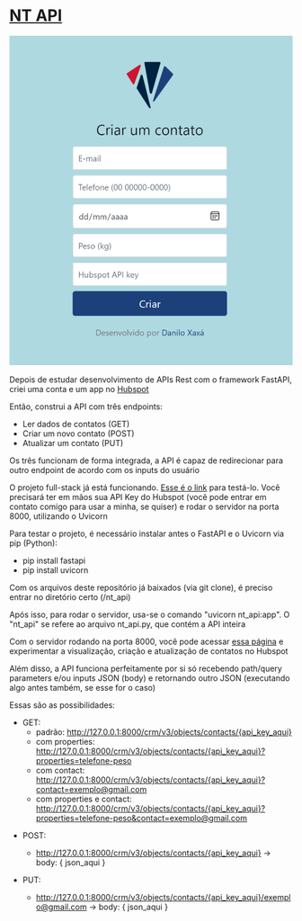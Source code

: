 # [NT API](https://danilo-xaxa.github.io/nt_api/)

<img alt="Print do Index" src="https://github.com/Danilo-Xaxa/nt_api/blob/main/front/screenshot.png"/>

Depois de estudar desenvolvimento de APIs Rest com o framework FastAPI, criei uma conta e um app no [Hubspot](https://www.hubspot.com/)

Então, construi a API com três endpoints:
- Ler dados de contatos (GET)
- Criar um novo contato (POST)
- Atualizar um contato (PUT)

Os três funcionam de forma integrada, a API é capaz de redirecionar para outro endpoint de acordo com os inputs do usuário

O projeto full-stack já está funcionando. [Esse é o link](https://danilo-xaxa.github.io/nt_api/) para testá-lo. Você precisará ter em mãos sua API Key do Hubspot (você pode entrar em contato comigo para usar a minha, se quiser) e rodar o servidor na porta 8000, utilizando o Uvicorn

Para testar o projeto, é necessário instalar antes o FastAPI e o Uvicorn via pip (Python):
- pip install fastapi
- pip install uvicorn

Com os arquivos deste repositório já baixados (via git clone), é preciso entrar no diretório certo (/nt_api)

Após isso, para rodar o servidor, usa-se o comando "uvicorn nt_api:app". O "nt_api" se refere ao arquivo nt_api.py, que contém a API inteira

Com o servidor rodando na porta 8000, você pode acessar [essa página](https://danilo-xaxa.github.io/nt_api/) e experimentar a visualização, criação e atualização de contatos no Hubspot

Além disso, a API funciona perfeitamente por si só recebendo path/query parameters e/ou inputs JSON (body) e retornando outro JSON (executando algo antes também, se esse for o caso)

Essas são as possibilidades:
* GET:
    * padrão: http://127.0.0.1:8000/crm/v3/objects/contacts/{api_key_aqui}
    * com properties: http://127.0.0.1:8000/crm/v3/objects/contacts/{api_key_aqui}?properties=telefone-peso
    * com contact: http://127.0.0.1:8000/crm/v3/objects/contacts/{api_key_aqui}?contact=exemplo@gmail.com
    * com properties e contact: http://127.0.0.1:8000/crm/v3/objects/contacts/{api_key_aqui}?properties=telefone-peso&contact=exemplo@gmail.com

- POST:
    * http://127.0.0.1:8000/crm/v3/objects/contacts/{api_key_aqui} ->
    body: {
        json_aqui
    }

- PUT:
    * http://127.0.0.1:8000/crm/v3/objects/contacts/{api_key_aqui}/exemplo@gmail.com ->
    body: {
        json_aqui
    }
